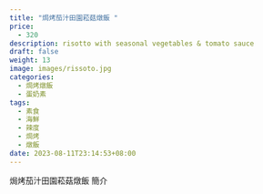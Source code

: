 ```yaml
---
title: "焗烤茄汁田園菘菇燉飯 "
price:
  - 320
description: risotto with seasonal vegetables & tomato sauce 
draft: false
weight: 13
image: images/rissoto.jpg
categories:
  - 焗烤燉飯
  - 蛋奶素
tags:
  - 素食
  - 海鮮
  - 辣度
  - 焗烤
  - 燉飯
date: 2023-08-11T23:14:53+08:00
---
```


焗烤茄汁田園菘菇燉飯 簡介
